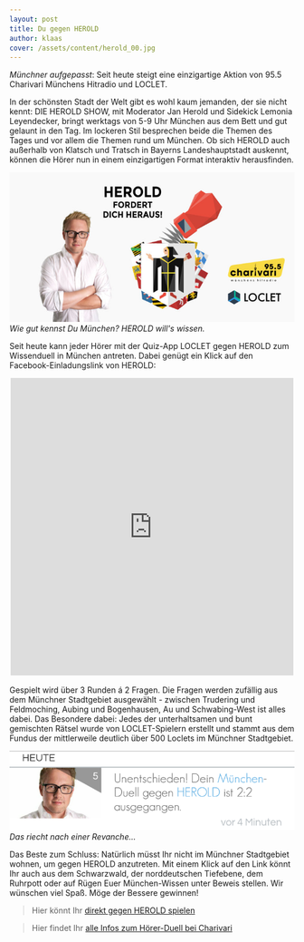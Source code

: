 ```yaml
---
layout: post
title: Du gegen HEROLD
author: klaas
cover: /assets/content/herold_00.jpg
---
```


_Münchner aufgepasst_: Seit heute steigt eine einzigartige Aktion von 95.5 Charivari Münchens Hitradio und LOCLET.

In der schönsten Stadt der Welt gibt es wohl kaum jemanden, der sie nicht kennt: DIE HEROLD SHOW, mit Moderator Jan 
Herold und Sidekick Lemonia Leyendecker, bringt werktags von 5-9 Uhr München aus dem Bett und gut gelaunt in den Tag.
Im lockeren Stil besprechen beide die Themen des Tages und vor allem die Themen rund um München. Ob sich HEROLD 
auch außerhalb von Klatsch und Tratsch in Bayerns Landeshauptstadt auskennt, können die Hörer nun in einem 
einzigartigen Format interaktiv herausfinden.

![](/assets/content/herold_01.jpg)
_Wie gut kennst Du München? HEROLD will's wissen._

Seit heute kann jeder Hörer mit der Quiz-App LOCLET gegen HEROLD zum Wissenduell in München antreten. Dabei genügt 
ein Klick auf den Facebook-Einladungslink von HEROLD:

<center>
<iframe src="https://www.facebook.com/plugins/post.php?href=https%3A%2F%2Fwww.facebook.com%2F955charivari%2Fposts%2F1350952704934502&width=500" width="500" height="525" style="border:none;overflow:hidden" scrolling="no" frameborder="0" allowTransparency="true"></iframe>
</center>

Gespielt wird über 3 Runden á 2 Fragen. Die Fragen werden zufällig aus dem Münchner Stadtgebiet ausgewählt - zwischen 
Trudering und Feldmoching, Aubing und Bogenhausen, Au und Schwabing-West ist alles dabei. Das Besondere dabei: Jedes 
der unterhaltsamen und bunt gemischten Rätsel wurde von LOCLET-Spielern erstellt und stammt aus dem Fundus der 
mittlerweile deutlich über 500 Loclets im Münchner Stadtgebiet.

![](/assets/content/herold_02.png)
_Das riecht nach einer Revanche..._

Das Beste zum Schluss: Natürlich müsst Ihr nicht im Münchner Stadtgebiet wohnen, um gegen HEROLD anzutreten. Mit 
einem Klick auf den Link könnt Ihr auch aus dem Schwarzwald, der norddeutschen Tiefebene, dem Ruhrpott oder auf Rügen
Euer München-Wissen unter Beweis stellen. Wir wünschen viel Spaß. Möge der Bessere gewinnen!

> Hier könnt Ihr [direkt gegen HEROLD spielen](http://loclet.link/ulYn/pboLz0RHAv)

> Hier findet Ihr [alle Infos zum Hörer-Duell bei Charivari](https://www.charivari.de/radio/aktionen/loclet_354340.html)
